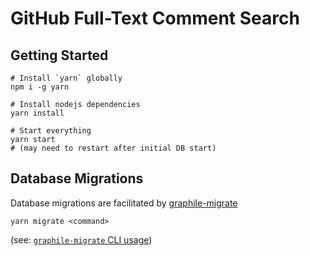 # GitHub Full-Text Comment Search

## Getting Started

```
# Install `yarn` globally
npm i -g yarn

# Install nodejs dependencies
yarn install

# Start everything
yarn start
# (may need to restart after initial DB start)
```

## Database Migrations

Database migrations are facilitated by [graphile-migrate](https://github.com/graphile/migrate)

```
yarn migrate <command>
```
(see: [`graphile-migrate` CLI usage](https://github.com/graphile/migrate#graphile-migrate-1))
